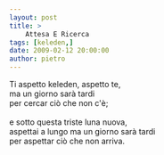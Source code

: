 ```yaml
---
layout: post
title: >
    Attesa E Ricerca
tags: [keleden,]
date: 2009-02-12 20:00:00
author: pietro
---
```

Ti aspetto keleden, aspetto te,<br/>ma un giorno sarà tardi<br/>per cercar ciò che non c'è;<br/><br/>e sotto questa triste luna nuova,<br/>aspettai a lungo ma un giorno sarà tardi<br/>per aspettar ciò che non arriva.
